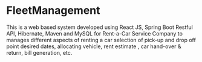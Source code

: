 # FleetManagement
This is a web based system developed using React JS, Spring Boot Restful API, Hibernate, Maven and MySQL for Rent-a-Car Service Company to manages different aspects of renting a car selection of pick-up and drop off point desired dates, allocating vehicle, rent estimate , car hand-over &amp; return, bill generation, etc.

